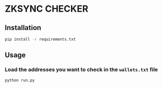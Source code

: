 # ZKSYNC CHECKER

## Installation
```bash
pip install -r requirements.txt
```


## Usage

### Load the addresses you want to check in the `wallets.txt` file

```bash
python run.py
```